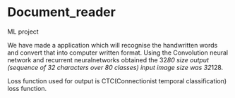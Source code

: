 # Document_reader
ML project 

We have made a application which will recognise the handwritten words and convert that
into computer written format.
Using the Convolution neural network and recurrent neuralnetworks obtained the 32*80 size output (sequence of 32 characters over 80 classes)
input image size was 32*128.

Loss function used for output is CTC(Connectionist temporal classification) loss function.

